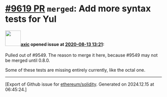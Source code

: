 # [\#9619 PR](https://github.com/ethereum/solidity/pull/9619) `merged`: Add more syntax tests for Yul

#### <img src="https://avatars.githubusercontent.com/u/20340?v=4" width="50">[axic](https://github.com/axic) opened issue at [2020-08-13 13:21](https://github.com/ethereum/solidity/pull/9619):

Pulled out of #9549. The reason to merge it here, because #9549 may not be merged until 0.8.0.

Some of these tests are missing entirely currently, like the octal one.




-------------------------------------------------------------------------------



[Export of Github issue for [ethereum/solidity](https://github.com/ethereum/solidity). Generated on 2024.12.15 at 06:45:24.]

